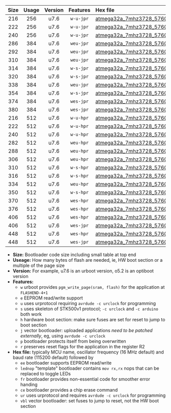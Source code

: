 |Size|Usage|Version|Features|Hex file|
|:-:|:-:|:-:|:-:|:--|
|216|256|u7.6|`w-u-jpr`|[atmega32a_7mhz3728_57600bps_ur_vbl.hex](https://raw.githubusercontent.com/stefanrueger/urboot/main//atmega32a_7mhz3728_57600bps_ur_vbl.hex)|
|222|256|u7.6|`w-u-jpr`|[atmega32a_7mhz3728_57600bps_lednop_ur_vbl.hex](https://raw.githubusercontent.com/stefanrueger/urboot/main//atmega32a_7mhz3728_57600bps_lednop_ur_vbl.hex)|
|240|256|u7.6|`w-u-jpr`|[atmega32a_7mhz3728_57600bps_lednop_fr_ur_vbl.hex](https://raw.githubusercontent.com/stefanrueger/urboot/main//atmega32a_7mhz3728_57600bps_lednop_fr_ur_vbl.hex)|
|286|384|u7.6|`weu-jpr`|[atmega32a_7mhz3728_57600bps_ee_ur_vbl.hex](https://raw.githubusercontent.com/stefanrueger/urboot/main//atmega32a_7mhz3728_57600bps_ee_ur_vbl.hex)|
|292|384|u7.6|`weu-jpr`|[atmega32a_7mhz3728_57600bps_ee_lednop_ur_vbl.hex](https://raw.githubusercontent.com/stefanrueger/urboot/main//atmega32a_7mhz3728_57600bps_ee_lednop_ur_vbl.hex)|
|310|384|u7.6|`weu-jpr`|[atmega32a_7mhz3728_57600bps_ee_lednop_fr_ur_vbl.hex](https://raw.githubusercontent.com/stefanrueger/urboot/main//atmega32a_7mhz3728_57600bps_ee_lednop_fr_ur_vbl.hex)|
|314|384|u7.6|`w-s-jpr`|[atmega32a_7mhz3728_57600bps_vbl.hex](https://raw.githubusercontent.com/stefanrueger/urboot/main//atmega32a_7mhz3728_57600bps_vbl.hex)|
|320|384|u7.6|`w-s-jpr`|[atmega32a_7mhz3728_57600bps_lednop_vbl.hex](https://raw.githubusercontent.com/stefanrueger/urboot/main//atmega32a_7mhz3728_57600bps_lednop_vbl.hex)|
|338|384|u7.6|`weu-jpr`|[atmega32a_7mhz3728_57600bps_ee_lednop_fr_ce_ur_vbl.hex](https://raw.githubusercontent.com/stefanrueger/urboot/main//atmega32a_7mhz3728_57600bps_ee_lednop_fr_ce_ur_vbl.hex)|
|354|384|u7.6|`w-s-jpr`|[atmega32a_7mhz3728_57600bps_lednop_fr_vbl.hex](https://raw.githubusercontent.com/stefanrueger/urboot/main//atmega32a_7mhz3728_57600bps_lednop_fr_vbl.hex)|
|374|384|u7.6|`wes-jpr`|[atmega32a_7mhz3728_57600bps_ee_vbl.hex](https://raw.githubusercontent.com/stefanrueger/urboot/main//atmega32a_7mhz3728_57600bps_ee_vbl.hex)|
|380|384|u7.6|`wes-jpr`|[atmega32a_7mhz3728_57600bps_ee_lednop_vbl.hex](https://raw.githubusercontent.com/stefanrueger/urboot/main//atmega32a_7mhz3728_57600bps_ee_lednop_vbl.hex)|
|216|512|u7.6|`w-u-hpr`|[atmega32a_7mhz3728_57600bps_ur.hex](https://raw.githubusercontent.com/stefanrueger/urboot/main//atmega32a_7mhz3728_57600bps_ur.hex)|
|222|512|u7.6|`w-u-hpr`|[atmega32a_7mhz3728_57600bps_lednop_ur.hex](https://raw.githubusercontent.com/stefanrueger/urboot/main//atmega32a_7mhz3728_57600bps_lednop_ur.hex)|
|240|512|u7.6|`w-u-hpr`|[atmega32a_7mhz3728_57600bps_lednop_fr_ur.hex](https://raw.githubusercontent.com/stefanrueger/urboot/main//atmega32a_7mhz3728_57600bps_lednop_fr_ur.hex)|
|282|512|u7.6|`weu-hpr`|[atmega32a_7mhz3728_57600bps_ee_ur.hex](https://raw.githubusercontent.com/stefanrueger/urboot/main//atmega32a_7mhz3728_57600bps_ee_ur.hex)|
|288|512|u7.6|`weu-hpr`|[atmega32a_7mhz3728_57600bps_ee_lednop_ur.hex](https://raw.githubusercontent.com/stefanrueger/urboot/main//atmega32a_7mhz3728_57600bps_ee_lednop_ur.hex)|
|306|512|u7.6|`weu-hpr`|[atmega32a_7mhz3728_57600bps_ee_lednop_fr_ur.hex](https://raw.githubusercontent.com/stefanrueger/urboot/main//atmega32a_7mhz3728_57600bps_ee_lednop_fr_ur.hex)|
|310|512|u7.6|`w-s-hpr`|[atmega32a_7mhz3728_57600bps.hex](https://raw.githubusercontent.com/stefanrueger/urboot/main//atmega32a_7mhz3728_57600bps.hex)|
|316|512|u7.6|`w-s-hpr`|[atmega32a_7mhz3728_57600bps_lednop.hex](https://raw.githubusercontent.com/stefanrueger/urboot/main//atmega32a_7mhz3728_57600bps_lednop.hex)|
|334|512|u7.6|`weu-hpr`|[atmega32a_7mhz3728_57600bps_ee_lednop_fr_ce_ur.hex](https://raw.githubusercontent.com/stefanrueger/urboot/main//atmega32a_7mhz3728_57600bps_ee_lednop_fr_ce_ur.hex)|
|350|512|u7.6|`w-s-hpr`|[atmega32a_7mhz3728_57600bps_lednop_fr.hex](https://raw.githubusercontent.com/stefanrueger/urboot/main//atmega32a_7mhz3728_57600bps_lednop_fr.hex)|
|370|512|u7.6|`wes-hpr`|[atmega32a_7mhz3728_57600bps_ee.hex](https://raw.githubusercontent.com/stefanrueger/urboot/main//atmega32a_7mhz3728_57600bps_ee.hex)|
|376|512|u7.6|`wes-hpr`|[atmega32a_7mhz3728_57600bps_ee_lednop.hex](https://raw.githubusercontent.com/stefanrueger/urboot/main//atmega32a_7mhz3728_57600bps_ee_lednop.hex)|
|406|512|u7.6|`wes-hpr`|[atmega32a_7mhz3728_57600bps_ee_lednop_fr.hex](https://raw.githubusercontent.com/stefanrueger/urboot/main//atmega32a_7mhz3728_57600bps_ee_lednop_fr.hex)|
|406|512|u7.6|`wes-jpr`|[atmega32a_7mhz3728_57600bps_ee_lednop_fr_vbl.hex](https://raw.githubusercontent.com/stefanrueger/urboot/main//atmega32a_7mhz3728_57600bps_ee_lednop_fr_vbl.hex)|
|448|512|u7.6|`wes-hpr`|[atmega32a_7mhz3728_57600bps_ee_lednop_fr_ce.hex](https://raw.githubusercontent.com/stefanrueger/urboot/main//atmega32a_7mhz3728_57600bps_ee_lednop_fr_ce.hex)|
|448|512|u7.6|`wes-jpr`|[atmega32a_7mhz3728_57600bps_ee_lednop_fr_ce_vbl.hex](https://raw.githubusercontent.com/stefanrueger/urboot/main//atmega32a_7mhz3728_57600bps_ee_lednop_fr_ce_vbl.hex)|

- **Size:** Bootloader code size including small table at top end
- **Useage:** How many bytes of flash are needed, ie, HW boot section or a multiple of the page size
- **Version:** For example, u7.6 is an urboot version, o5.2 is an optiboot version
- **Features:**
  + `w` urboot provides `pgm_write_page(sram, flash)` for the application at `FLASHEND-4+1`
  + `e` EEPROM read/write support
  + `u` uses urprotocol requiring `avrdude -c urclock` for programming
  + `s` uses skeleton of STK500v1 protocol; `-c urclock` and `-c arduino` both work
  + `h` hardware boot section: make sure fuses are set for reset to jump to boot section
  + `j` vector bootloader: uploaded applications *need to be patched externally*, eg, using `avrdude -c urclock`
  + `p` bootloader protects itself from being overwritten
  + `r` preserves reset flags for the application in the register R2
- **Hex file:** typically MCU name, oscillator frequency (16 MHz default) and baud rate (115200 default) followed by
  + `ee` bootloader supports EEPROM read/write
  + `lednop` "template" bootloader contains `mov rx,rx` nops that can be replaced to toggle LEDs
  + `fr` bootloader provides non-essential code for smoother error handing
  + `ce` bootloader provides a chip erase command
  + `ur` uses urprotocol and requires `avrdude -c urclock` for programming
  + `vbl` vector bootloader: set fuses to jump to reset, not the HW boot section
